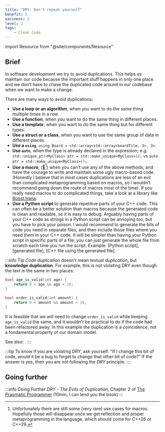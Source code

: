 ```yaml
---
title: "DRY: Don't repeat yourself"
benefit: 5
easiness: 2
level: 2
tags:
    - Clean Code
---
```

import Resource from "@site/components/Resource"

## Brief

In software development we try to avoid duplications. This helps us maintain our code because the important stuff happens in only one place and we don't have to chase the duplicated code around in our codebase when we want to make a change.

There are many ways to avoid duplications:

- **Use a loop or an algorithm**, when you want to do the same thing multiple times in a row.
- **Use a function**, when you want to do the same thing in different places.
- **Use a template**, when you want to do the same thing but for different types.
- **Use a struct or a class**, when you want to use the same group of data in different places.
- **Use a `using`**, `using Board = std::array<std::array<boardTile, 3>, 3>`.
- **Use `auto`**, when the type is already declared in the expression; e.g. `std::unique_ptr<MyClass> ptr = std::make_unique<MyClass>();` vs `auto ptr = std::make_unique<MyClass>();`.
- **Use a macro**, (😬[^1]) when you can't use any of the above methods, and have the courage to write and maintain some ugly macro-based code. (Honestly I believe that in most cases duplications are less of an evil than complicated metaprogramming based on macros, so I wouldn't recommend going down the route of macros most of the time). If you really need macros to do complicated things, take a look at a library like [Boost.Hana](https://www.boost.org/doc/libs/1_61_0/libs/hana/doc/html/index.html).
- **Use a Python script** to generate repetitive parts of your C++ code. This can often be a better solution than macros because the generated code is clean and readable, so it is easy to debug. Arguably having parts of your C++ code as strings in a Python script can be annoying too, but you have to pick your poison. I would recommend to generate the bits of code you need in separate files, and then include those files where you need them in your C++ code. It will be simpler than having your Python script in specific parts of a file; you can just generate the whole file from scratch each time you run the script. Example: [Python script], [generated file], [C++ file using the generated file].

[^1]: Unfortunately there are still some (very rare) use cases for macros. Hopefully those will disappear once we get reflection and proper metaprogramming in the language, which should come for C++26 or C++29.

:::info Tip
*Code duplication* doesn't mean *textual duplication*, but **knowledge duplication**.
For example, this is not violating DRY even though the text is the same in two places:
```cpp
bool age_is_valid(int age) {
    return 0 < age && age < 18;
}

bool order_is_valid(int amount) {
    return 0 < amount && amount < 18;
}
```

It is feasible that we will need to change `order_is_valid` while keeping `age_is_valid` the same, and it wouldn't be practical to do if the code had been refactored away. In this example the duplication is a coincidence, not a fondamental property of our domain model.

See also: <Resource title="SOLID, Revisited" author="Tony Van Eerd" link="https://youtu.be/glYq-dvgby4?t=4157" duration="6min"/>.
:::

:::tip
To know if you are violating *DRY*, ask yourself: "If I change this bit of code, would it be a bug to forget to change that other bit of code?" If the answer is yes, then you are not following the *DRY* principle.
:::

<!-- :::tip
You should avoid duplicating implementation, but you are free to duplicate intention because it is way less likely to have to change. (And also it is the atomic element of code so you can't really refactor it away anyways).
::: -->

## Going further

:::info Going Further
*DRY - The Evils of Duplication*, Chapter 2 of [The Pragmatic Programmer](https://pragprog.com/titles/tpp20/the-pragmatic-programmer-20th-anniversary-edition/) (10min, I can lend you the book)
:::